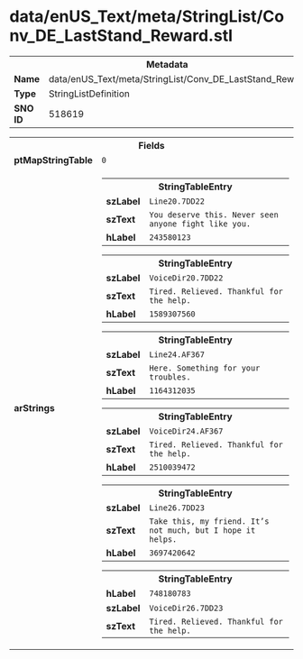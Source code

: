<h1>data/enUS_Text/meta/StringList/Conv_DE_LastStand_Reward.stl</h1><table><tr><th colspan="100%">Metadata</th></tr><tr><td><b>Name</b></td><td>data/enUS_Text/meta/StringList/Conv_DE_LastStand_Reward.stl</td></tr><tr><td><b>Type</b></td><td>StringListDefinition</td></tr><tr><td><b>SNO ID</b></td><td>518619</td></tr></table>

<table><tr><th colspan="100%">Fields</th></tr><tr><td><b>ptMapStringTable</b></td><td><code>0</code></td></tr><tr><td><b>arStrings</b></td><td><table><tr><th colspan="100%">StringTableEntry</th></tr><tr><td><b>szLabel</b></td><td><code>Line20.7DD22</code></td></tr><tr><td><b>szText</b></td><td><code>You deserve this. Never seen anyone fight like you.</code></td></tr><tr><td><b>hLabel</b></td><td><code>243580123</code></td></tr></table>


<table><tr><th colspan="100%">StringTableEntry</th></tr><tr><td><b>szLabel</b></td><td><code>VoiceDir20.7DD22</code></td></tr><tr><td><b>szText</b></td><td><code>Tired. Relieved. Thankful for the help.</code></td></tr><tr><td><b>hLabel</b></td><td><code>1589307560</code></td></tr></table>


<table><tr><th colspan="100%">StringTableEntry</th></tr><tr><td><b>szLabel</b></td><td><code>Line24.AF367</code></td></tr><tr><td><b>szText</b></td><td><code>Here. Something for your troubles.</code></td></tr><tr><td><b>hLabel</b></td><td><code>1164312035</code></td></tr></table>


<table><tr><th colspan="100%">StringTableEntry</th></tr><tr><td><b>szLabel</b></td><td><code>VoiceDir24.AF367</code></td></tr><tr><td><b>szText</b></td><td><code>Tired. Relieved. Thankful for the help.</code></td></tr><tr><td><b>hLabel</b></td><td><code>2510039472</code></td></tr></table>


<table><tr><th colspan="100%">StringTableEntry</th></tr><tr><td><b>szLabel</b></td><td><code>Line26.7DD23</code></td></tr><tr><td><b>szText</b></td><td><code>Take this, my friend. It’s not much, but I hope it helps.</code></td></tr><tr><td><b>hLabel</b></td><td><code>3697420642</code></td></tr></table>


<table><tr><th colspan="100%">StringTableEntry</th></tr><tr><td><b>hLabel</b></td><td><code>748180783</code></td></tr><tr><td><b>szLabel</b></td><td><code>VoiceDir26.7DD23</code></td></tr><tr><td><b>szText</b></td><td><code>Tired. Relieved. Thankful for the help.</code></td></tr></table>


</td></tr></table>

